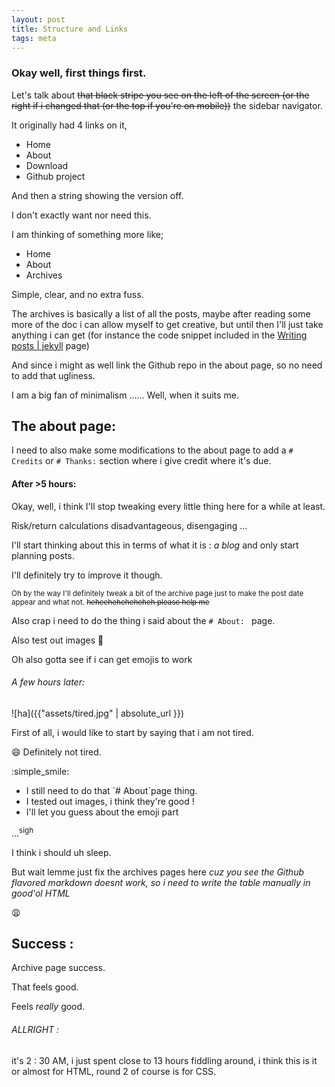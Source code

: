 ```yaml
---
layout: post
title: Structure and Links
tags: meta
---
```


### Okay well, first things first.
Let's talk about ~~that black stripe you see on the left of the screen (or the right if i changed
that (or the top if you're on mobile))~~ the sidebar navigator.

It originally had 4 links on it,
<ul>
    <li>Home</li>
    <li>About</li>
    <li>Download</li>
    <li>Github project</li>
</ul>
And then a string showing the version off.


I don't exactly want nor need this.

I am thinking of something more like;
<ul>
    <li>Home</li>
    <li>About</li>
    <li>Archives</li>
</ul>

Simple, clear, and no extra fuss.

The archives is basically a list of all the posts, maybe after reading some more of the doc i can
allow myself to get creative, but until then I'll just take anything i can get (for instance the
code snippet included in the [Writing posts | jekyll](https://jekyllrb.com/docs/posts/) page)


And since i might as well link the Github repo in the about page, so no need to add that ugliness.

I am a big fan of minimalism ...... Well, when it suits me.


## The about page:

I need to also make some modifications to the about page to add a `# Credits` or `# Thanks:`
section where i give credit where it's due.




#### After >5 hours:

Okay, well, i think I'll stop tweaking every little thing here for a while at least.

Risk/return calculations disadvantageous, disengaging ...

I'll start thinking about this in terms of what it is : *a blog* and only start planning posts.

I'll definitely try to improve it though.

<small>Oh by the way I'll definitely tweak a bit of the archive page just to make the post date appear and
what not. ~~heheeheheheheheh please help me~~</small>

Also crap i need to do the thing i said about the `# About: ` page.

Also test out images :thinking:

Oh also gotta see if i can get emojis to work

###### A few hours later:
![ha]({{"assets/tired.jpg" | absolute_url }})

First of all, i would like to start by saying that i am not tired.

:smile:
Definitely not tired.

:simple_smile:
 <ul>
    <li>I still need to do that `# About`page thing.</li>
    <li>I tested out images, i think they're good !</li>
    <li>I'll let you guess about the emoji part </li>
</ul>

...<sup>sigh</sup>

I think i should uh sleep.

But wait lemme just fix the archives pages here *cuz you see the Github flavored markdown doesnt
work, so i need to write the table manually in good'ol HTML*

:weary:


## Success :

Archive page success.

That feels good.

Feels *really* good.

###### ALLRIGHT :
it's 2 : 30 AM, i just spent close to 13 hours fiddling around, i think this is it or almost for
HTML, round 2 of course is for CSS.
